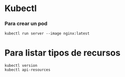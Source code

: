 # Kubectl

### Para crear un pod

```
kubectl run server --image nginx:latest
```

# Para listar tipos de recursos

```
kubectl version
kubectl api-resources
```